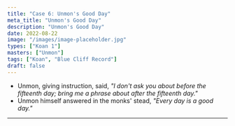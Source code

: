 ```yaml
---
title: "Case 6: Unmon's Good Day"
meta_title: "Unmon's Good Day"
description: "Unmon's Good Day"
date: 2022-08-22
image: "/images/image-placeholder.jpg"
types: ["Koan 1"]
masters: ["Unmon"]
tags: ["Koan", "Blue Cliff Record"]
draft: false
---
```


- Unmon, giving instruction, said, _"I don't ask you about before the fifteenth day; bring me a phrase about after the fifteenth day."_
- Unmon himself answered in the monks' stead, _"Every day is a good day."_

***
